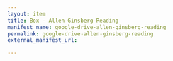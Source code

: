 ```yaml
---
layout: item
title: Box - Allen Ginsberg Reading
manifest_name: google-drive-allen-ginsberg-reading
permalink: google-drive-allen-ginsberg-reading
external_manifest_url: 

---
```

<!-- Add an essay or interpretive material below this line,
using HTML or markdown.  Do not modify this file above this line -->

